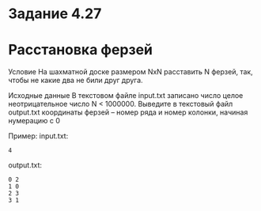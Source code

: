 # Задание 4.27
# Расстановка ферзей

Условие
На шахматной доске размером NxN расставить N ферзей, так, чтобы не какие два не били
друг друга.

Исходные данные
В текстовом файле input.txt записано число целое неотрицательное число N < 1000000.
Выведите в текстовый файл output.txt координаты ферзей – номер ряда и номер колонки,
начиная нумерацию с 0

Пример:
input.txt:
```
4
```


output.txt:
```
0 2
1 0
2 3
3 1
```
